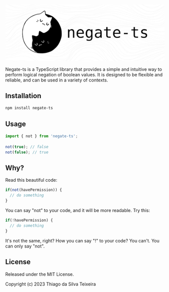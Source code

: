 ![banner](https://raw.githubusercontent.com/teixeirazeus/negate-ts/master/readme_assets/banner.png)

Negate-ts is a TypeScript library that provides a simple and intuitive way to perform logical negation of boolean values. It is designed to be flexible and reliable, and can be used in a variety of contexts.

## Installation
```bash
npm install negate-ts
```

## Usage
```typescript
import { not } from 'negate-ts';

not(true); // false
not(false); // true
```

## Why?
Read this beautiful code:
```typescript
if(not(havePermission)) {
  // do something
}
```
You can say "not" to your code, and it will be more readable.
Try this:
```typescript
if(!havePermission) {
  // do something
}
```
It's not the same, right?
How you can say "!" to your code? You can't. You can only say "not".

## License

Released under the MIT License.

Copyright (c) 2023 Thiago da Silva Teixeira
